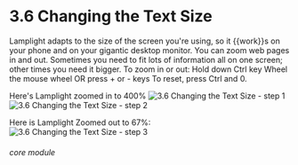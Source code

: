 # 3.6 Changing the Text Size


Lamplight adapts to the size of the screen you&#039;re using, so it {{work}}s on your phone and on your gigantic desktop monitor.
You can zoom web pages in and out. Sometimes you need to fit lots of information all on one screen; other times you need it bigger.
To zoom in or out:
Hold down Ctrl key
Wheel the mouse wheel OR press + or - keys
To reset, press Ctrl and 0.

Here&#039;s Lamplight zoomed in to 400%
![3.6 Changing the Text Size - step 1](3.6_Changing_the_Text_Size_im_1.png)
![3.6 Changing the Text Size - step 2](3.6_Changing_the_Text_Size_im_2.png)

Here is Lamplight Zoomed out to 67%:
![3.6 Changing the Text Size - step 3](3.6_Changing_the_Text_Size_im_3.png)


###### core module